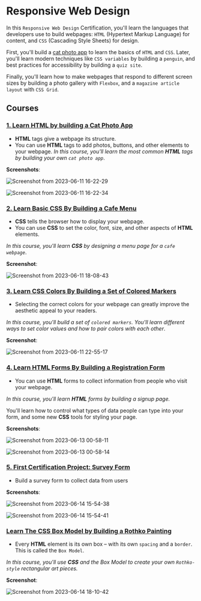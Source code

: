 # Responsive Web Design

In this `Responsive Web Design` Certification, you'll learn the languages that developers use to build webpages: `HTML` (Hypertext Markup Language) for content, and `CSS` (Cascading Style Sheets) for design.

First, you'll build a [cat photo app](./cat_photo_app.html) to learn the basics of `HTML` and `CSS`. Later, you'll learn modern techniques like `CSS variables` by building a `penguin`, and best practices for accessibility by building a `quiz site`.

Finally, you'll learn how to make webpages that respond to different screen sizes by building a photo gallery with `Flexbox`, and a `magazine article layout` with `CSS Grid`.

## Courses

### [1. Learn HTML by building a Cat Photo App](./cat-photo-app)

* **HTML** tags give a webpage its structure. 
* You can use **HTML** tags to add photos, buttons, and other elements to your webpage.
*In this course, you'll learn the most common **HTML** tags by building your own `cat photo app`*.

**Screenshots**:

![Screenshot from 2023-06-11 16-22-29](https://github.com/samuelselasi/free_code_camp/assets/85158665/a448327a-4ded-46db-bb7d-a669f31c05e8)

![Screenshot from 2023-06-11 16-22-34](https://github.com/samuelselasi/free_code_camp/assets/85158665/f8bf53ad-04e3-4d83-8272-9dab0fba4a33)


### [2. Learn Basic CSS By Building a Cafe Menu](./cafe-menu)

* **CSS** tells the browser how to display your webpage.
* You can use **CSS** to set the color, font, size, and other aspects of **HTML** elements.

*In this course, you'll learn **CSS** by designing a menu page for a `cafe webpage`*.

**Screenshot**:

![Screenshot from 2023-06-11 18-08-43](https://github.com/samuelselasi/free_code_camp/assets/85158665/91171cd7-e859-43ce-a71d-376814910608)

### [3. Learn CSS Colors By Building a Set of Colored Markers](./colored-markers)

* Selecting the correct colors for your webpage can greatly improve the aesthetic appeal to your readers.

*In this course, you'll build a set of `colored markers`. You'll learn different ways to set color values and how to pair colors with each other*.

**Screenshot**:

![Screenshot from 2023-06-11 22-55-17](https://github.com/samuelselasi/free_code_camp/assets/85158665/47073eb9-b6a4-4c96-92e1-db2198afb453)

### [4. Learn HTML Forms By Building a Registration Form](./registration-fom)

* You can use **HTML** forms to collect information from people who visit your webpage.

*In this course, you'll learn **HTML** forms by building a signup page.* 

You'll learn how to control what types of data people can type into your form, and some new **CSS** tools for styling your page.

**Screenshots**:

![Screenshot from 2023-06-13 00-58-11](https://github.com/samuelselasi/free_code_camp/assets/85158665/54298fc0-9b78-4bbd-b665-2650d9f5a8ae)

![Screenshot from 2023-06-13 00-58-14](https://github.com/samuelselasi/free_code_camp/assets/85158665/42262303-f2da-4145-92bf-81a492035cb2)

### [5. First Certification Project: Survey Form](./survey-form)

* Build a survey form to collect data from users

**Screenshots**:

![Screenshot from 2023-06-14 15-54-38](https://github.com/samuelselasi/free_code_camp/assets/85158665/a1323635-fbab-40b7-8688-96d0c3c99bdd)

![Screenshot from 2023-06-14 15-54-41](https://github.com/samuelselasi/free_code_camp/assets/85158665/9d00aa57-2b20-4af6-8955-e4f8c941db59)


### [Learn The CSS Box Model by Building a Rothko Painting](./rothko-painting)

* Every **HTML** element is its own box – with its own `spacing` and a `border`. This is called the `Box Model`.

*In this course, you'll use **CSS** and the Box Model to create your own `Rothko-style` rectangular art pieces.*

**Screenshot**:

![Screenshot from 2023-06-14 18-10-42](https://github.com/samuelselasi/free_code_camp/assets/85158665/2aed6908-b089-4cd4-b1f0-ccba5bac75f1)

